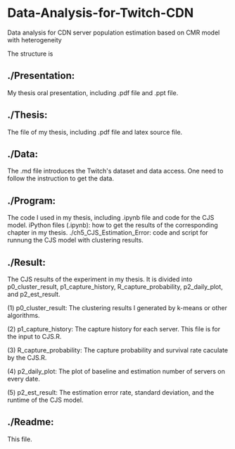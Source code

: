 # Data-Analysis-for-Twitch-CDN
Data analysis for CDN server population estimation based on CMR model with heterogeneity

The structure is

## ./Presentation: 
My thesis oral presentation, including .pdf file and .ppt file.

## ./Thesis:
The file of my thesis, including .pdf file and latex source file.

## ./Data:
The .md file introduces the Twitch's dataset and data access. One need to follow the instruction to get the data.

## ./Program:
The code I used in my thesis, including .ipynb file and code for the CJS model.
  iPython files (.ipynb): how to get the results of the corresponding chapter in my thesis.
  ./ch5_CJS_Estimation_Error: code and script for runnung the CJS model with clustering results.

## ./Result:
The CJS results of the experiment in my thesis. 
It is divided into p0_cluster_result, p1_capture_history, R_capture_probability, p2_daily_plot, and p2_est_result.

(1) p0_cluster_result: The clustering results I generated by k-means or other algorithms.

(2) p1_capture_history: The capture history for each server. This file is for the input to CJS.R.

(3) R_capture_probability: The capture probability and survival rate caculate by the CJS.R.

(4) p2_daily_plot: The plot of baseline and estimation number of servers on every date.

(5) p2_est_result: The estimation error rate, standard deviation, and the runtime of the CJS model.

## ./Readme:
This file.
